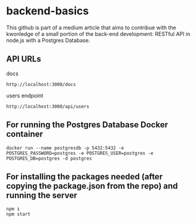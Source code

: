 # backend-basics

This github is part of a medium article that aims to contribue with the kwonledge of a small portion of the back-end development: RESTful API in node.js with a Postgres Database.

## API URLs

docs

```
http://localhost:3000/docs
```

users endpoint

```
http://localhost:3000/api/users
```


## For running the Postgres Database Docker container

```
docker run --name postgresdb -p 5432:5432 -e POSTGRES_PASSWORD=postgres -e POSTGRES_USER=postgres -e POSTGRES_DB=postgres -d postgres
```

## For installing the packages needed (after copying the package.json from the repo) and running the server

```
npm i
npm start
```
